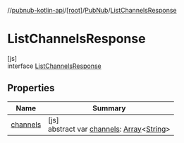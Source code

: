 //[pubnub-kotlin-api](../../../../index.md)/[[root]](../../index.md)/[PubNub](../index.md)/[ListChannelsResponse](index.md)

# ListChannelsResponse

[js]\
interface [ListChannelsResponse](index.md)

## Properties

| Name | Summary |
|---|---|
| [channels](channels.md) | [js]<br>abstract var [channels](channels.md): [Array](https://kotlinlang.org/api/core/kotlin-stdlib/kotlin/-array/index.html)&lt;[String](https://kotlinlang.org/api/core/kotlin-stdlib/kotlin/-string/index.html)&gt; |
